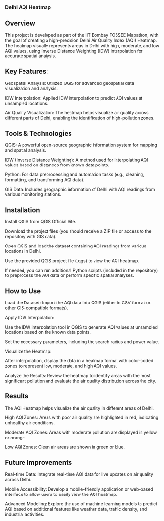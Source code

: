 ### Delhi AQI Heatmap
## Overview
This project is developed as part of the IIT Bombay FOSSEE Mapathon, with the goal of creating a high-precision Delhi Air Quality Index (AQI) Heatmap. The heatmap visually represents areas in Delhi with high, moderate, and low AQI values, using Inverse Distance Weighting (IDW) interpolation for accurate spatial analysis.

## Key Features:
Geospatial Analysis: Utilized QGIS for advanced geospatial data visualization and analysis.

IDW Interpolation: Applied IDW interpolation to predict AQI values at unsampled locations.

Air Quality Visualization: The heatmap helps visualize air quality across different parts of Delhi, enabling the identification of high-pollution zones.

## Tools & Technologies
QGIS: A powerful open-source geographic information system for mapping and spatial analysis.

IDW (Inverse Distance Weighting): A method used for interpolating AQI values based on distances from known data points.

Python: For data preprocessing and automation tasks (e.g., cleaning, formatting, and transforming AQI data).

GIS Data: Includes geographic information of Delhi with AQI readings from various monitoring stations.

## Installation
Install QGIS from QGIS Official Site.

Download the project files (you should receive a ZIP file or access to the repository with GIS data).

Open QGIS and load the dataset containing AQI readings from various locations in Delhi.

Use the provided QGIS project file (.qgs) to view the AQI heatmap.

If needed, you can run additional Python scripts (included in the repository) to preprocess the AQI data or perform specific spatial analyses.

## How to Use
Load the Dataset: Import the AQI data into QGIS (either in CSV format or other GIS-compatible formats).

Apply IDW Interpolation:

Use the IDW interpolation tool in QGIS to generate AQI values at unsampled locations based on the known data points.

Set the necessary parameters, including the search radius and power value.

Visualize the Heatmap:

After interpolation, display the data in a heatmap format with color-coded zones to represent low, moderate, and high AQI values.

Analyze the Results: Review the heatmap to identify areas with the most significant pollution and evaluate the air quality distribution across the city.

## Results
The AQI Heatmap helps visualize the air quality in different areas of Delhi.

High AQI Zones: Areas with poor air quality are highlighted in red, indicating unhealthy air conditions.

Moderate AQI Zones: Areas with moderate pollution are displayed in yellow or orange.

Low AQI Zones: Clean air areas are shown in green or blue.

## Future Improvements
Real-time Data: Integrate real-time AQI data for live updates on air quality across Delhi.

Mobile Accessibility: Develop a mobile-friendly application or web-based interface to allow users to easily view the AQI heatmap.

Advanced Modeling: Explore the use of machine learning models to predict AQI based on additional features like weather data, traffic density, and industrial activities.
